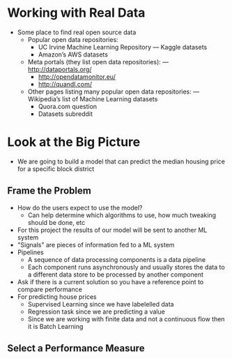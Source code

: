 # Working with Real Data
- Some place to find real open source data
    - Popular open data repositories:
        - UC Irvine Machine Learning Repository — Kaggle datasets
        - Amazon’s AWS datasets
    - Meta portals (they list open data repositories): — http://dataportals.org/
        - http://opendatamonitor.eu/
        - http://quandl.com/
    - Other pages listing many popular open data repositories: — Wikipedia’s list of Machine Learning datasets
        - Quora.com question
        - Datasets subreddit

# Look at the Big Picture
- We are going to build a model that can predict the median housing price for a specific block district

## Frame the Problem
- How do the users expect to use the model?
    - Can help determine which algorithms to use, how much tweaking should be done, etc
- For this project the results of our model will be sent to another ML system
- "Signals" are pieces of information fed to a ML system
- Pipelines
    - A sequence of data processing components is a data pipeline
    - Each component runs asynchronously and usually stores the data to a different data store to be processed by another component
- Ask if there is a current solution so you have a reference point to compare performance
- For predicting house prices
    - Supervised Learning since we have labelelled data
    - Regression task since we are predicting a value
    - Since we are working with finite data and not a continuous flow then it is Batch Learning

## Select a Performance Measure

